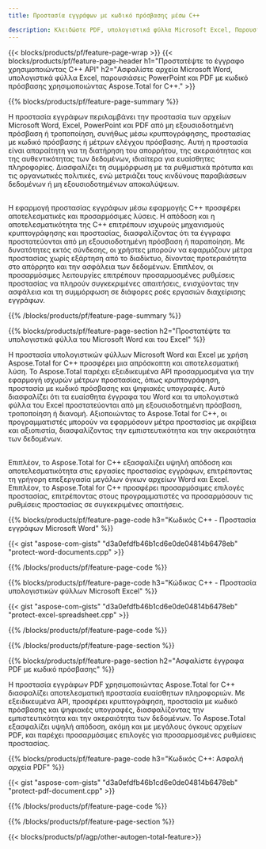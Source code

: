 ```yaml
---
title: Προστασία εγγράφων με κωδικό πρόσβασης μέσω C++ 

description: Κλειδώστε PDF, υπολογιστικά φύλλα Microsoft Excel, Παρουσιάσεις PowerPoint και έγγραφα Word με κωδικούς πρόσβασης μέσω της εφαρμογής σας C++. Εφαρμόστε την προστασία με κωδικό πρόσβασης με ευκολία.
---
```


{{< blocks/products/pf/feature-page-wrap >}}
{{< blocks/products/pf/feature-page-header h1="Προστατέψτε το έγγραφο χρησιμοποιώντας C++ API" h2="Ασφαλίστε αρχεία Microsoft Word, υπολογιστικά φύλλα Excel, παρουσιάσεις PowerPoint και PDF με κωδικό πρόσβασης χρησιμοποιώντας Aspose.Total for C++." >}}

{{% blocks/products/pf/feature-page-summary %}}

Η προστασία εγγράφων περιλαμβάνει την προστασία των αρχείων Microsoft Word, Excel, PowerPoint και PDF από μη εξουσιοδοτημένη πρόσβαση ή τροποποίηση, συνήθως μέσω κρυπτογράφησης, προστασίας με κωδικό πρόσβασης ή μέτρων ελέγχου πρόσβασης. Αυτή η προστασία είναι απαραίτητη για τη διατήρηση του απορρήτου, της ακεραιότητας και της αυθεντικότητας των δεδομένων, ιδιαίτερα για ευαίσθητες πληροφορίες. Διασφαλίζει τη συμμόρφωση με τα ρυθμιστικά πρότυπα και τις οργανωτικές πολιτικές, ενώ μετριάζει τους κινδύνους παραβιάσεων δεδομένων ή μη εξουσιοδοτημένων αποκαλύψεων. <br /><br />

Η εφαρμογή προστασίας εγγράφων μέσω εφαρμογής C++ προσφέρει αποτελεσματικές και προσαρμόσιμες λύσεις. Η απόδοση και η αποτελεσματικότητα της C++ επιτρέπουν ισχυρούς μηχανισμούς κρυπτογράφησης και προστασίας, διασφαλίζοντας ότι τα έγγραφα προστατεύονται από μη εξουσιοδοτημένη πρόσβαση ή παραποίηση. Με δυνατότητες εκτός σύνδεσης, οι χρήστες μπορούν να εφαρμόζουν μέτρα προστασίας χωρίς εξάρτηση από το διαδίκτυο, δίνοντας προτεραιότητα στο απόρρητο και την ασφάλεια των δεδομένων. Επιπλέον, οι προσαρμόσιμες λειτουργίες επιτρέπουν προσαρμοσμένες ρυθμίσεις προστασίας να πληρούν συγκεκριμένες απαιτήσεις, ενισχύοντας την ασφάλεια και τη συμμόρφωση σε διάφορες ροές εργασιών διαχείρισης εγγράφων.

{{% /blocks/products/pf/feature-page-summary  %}}

{{% blocks/products/pf/feature-page-section  h2="Προστατέψτε τα υπολογιστικά φύλλα του Microsoft Word και του Excel" %}}

Η προστασία υπολογιστικών φύλλων Microsoft Word και Excel με χρήση Aspose.Total for C++ προσφέρει μια απρόσκοπτη και αποτελεσματική λύση. Το Aspose.Total παρέχει εξειδικευμένα API προσαρμοσμένα για την εφαρμογή ισχυρών μέτρων προστασίας, όπως κρυπτογράφηση, προστασία με κωδικό πρόσβασης και ψηφιακές υπογραφές. Αυτό διασφαλίζει ότι τα ευαίσθητα έγγραφα του Word και τα υπολογιστικά φύλλα του Excel προστατεύονται από μη εξουσιοδοτημένη πρόσβαση, τροποποίηση ή διανομή. Αξιοποιώντας το Aspose.Total for C++, οι προγραμματιστές μπορούν να εφαρμόσουν μέτρα προστασίας με ακρίβεια και αξιοπιστία, διασφαλίζοντας την εμπιστευτικότητα και την ακεραιότητα των δεδομένων.<br /><br />

Επιπλέον, το Aspose.Total for C++ εξασφαλίζει υψηλή απόδοση και αποτελεσματικότητα στις εργασίες προστασίας εγγράφων, επιτρέποντας τη γρήγορη επεξεργασία μεγάλων όγκων αρχείων Word και Excel. Επιπλέον, το Aspose.Total for C++ προσφέρει προσαρμόσιμες επιλογές προστασίας, επιτρέποντας στους προγραμματιστές να προσαρμόσουν τις ρυθμίσεις προστασίας σε συγκεκριμένες απαιτήσεις.

{{% blocks/products/pf/feature-page-code h3="Κωδικός C++ - Προστασία εγγράφων Microsoft Word" %}}

{{< gist "aspose-com-gists" "d3a0efdfb46b1cd6e0de04814b6478eb" "protect-word-documents.cpp" >}}

{{% /blocks/products/pf/feature-page-code  %}}

{{% blocks/products/pf/feature-page-code h3="Κώδικας C++ - Προστασία υπολογιστικών φύλλων Microsoft Excel" %}}

{{< gist "aspose-com-gists" "d3a0efdfb46b1cd6e0de04814b6478eb" "protect-excel-spreadsheet.cpp" >}}

{{% /blocks/products/pf/feature-page-code  %}}

{{% /blocks/products/pf/feature-page-section %}}

{{% blocks/products/pf/feature-page-section  h2="Ασφαλίστε έγγραφα PDF με κωδικό πρόσβασης" %}}

Η προστασία εγγράφων PDF χρησιμοποιώντας Aspose.Total for C++ διασφαλίζει αποτελεσματική προστασία ευαίσθητων πληροφοριών. Με εξειδικευμένα API, προσφέρει κρυπτογράφηση, προστασία με κωδικό πρόσβασης και ψηφιακές υπογραφές, διασφαλίζοντας την εμπιστευτικότητα και την ακεραιότητα των δεδομένων. Το Aspose.Total εξασφαλίζει υψηλή απόδοση, ακόμη και με μεγάλους όγκους αρχείων PDF, και παρέχει προσαρμόσιμες επιλογές για προσαρμοσμένες ρυθμίσεις προστασίας. 

{{% blocks/products/pf/feature-page-code h3="Κωδικός C++: Ασφαλή αρχεία PDF" %}}

{{< gist "aspose-com-gists" "d3a0efdfb46b1cd6e0de04814b6478eb" "protect-pdf-document.cpp" >}}

{{% /blocks/products/pf/feature-page-code  %}}

{{% /blocks/products/pf/feature-page-section %}}

{{< blocks/products/pf/agp/other-autogen-total-feature>}}